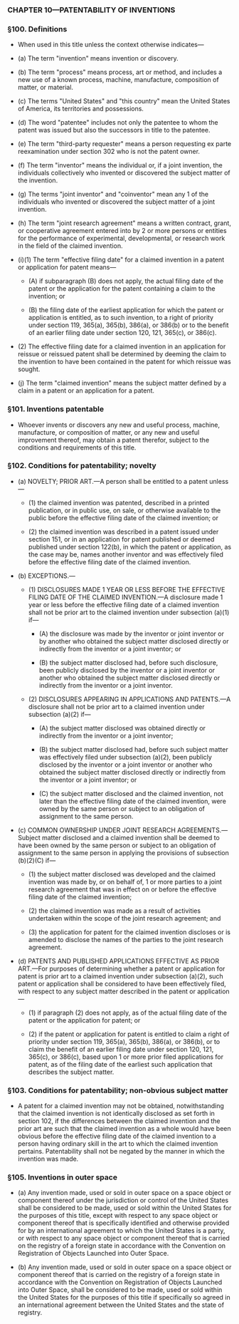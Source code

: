 ### **CHAPTER 10—PATENTABILITY OF INVENTIONS**

### §100. Definitions
* When used in this title unless the context otherwise indicates—

* (a) The term "invention" means invention or discovery.

* (b) The term "process" means process, art or method, and includes a new use of a known process, machine, manufacture, composition of matter, or material.

* (c) The terms "United States" and "this country" mean the United States of America, its territories and possessions.

* (d) The word "patentee" includes not only the patentee to whom the patent was issued but also the successors in title to the patentee.

* (e) The term "third-party requester" means a person requesting ex parte reexamination under section 302 who is not the patent owner.

* (f) The term "inventor" means the individual or, if a joint invention, the individuals collectively who invented or discovered the subject matter of the invention.

* (g) The terms "joint inventor" and "coinventor" mean any 1 of the individuals who invented or discovered the subject matter of a joint invention.

* (h) The term "joint research agreement" means a written contract, grant, or cooperative agreement entered into by 2 or more persons or entities for the performance of experimental, developmental, or research work in the field of the claimed invention.

* (i)(1) The term "effective filing date" for a claimed invention in a patent or application for patent means—

  * (A) if subparagraph (B) does not apply, the actual filing date of the patent or the application for the patent containing a claim to the invention; or

  * (B) the filing date of the earliest application for which the patent or application is entitled, as to such invention, to a right of priority under section 119, 365(a), 365(b), 386(a), or 386(b) or to the benefit of an earlier filing date under section 120, 121, 365(c), or 386(c).


* (2) The effective filing date for a claimed invention in an application for reissue or reissued patent shall be determined by deeming the claim to the invention to have been contained in the patent for which reissue was sought.

* (j) The term "claimed invention" means the subject matter defined by a claim in a patent or an application for a patent.

### §101. Inventions patentable
* Whoever invents or discovers any new and useful process, machine, manufacture, or composition of matter, or any new and useful improvement thereof, may obtain a patent therefor, subject to the conditions and requirements of this title.

### §102. Conditions for patentability; novelty
* (a) NOVELTY; PRIOR ART.—A person shall be entitled to a patent unless—

  * (1) the claimed invention was patented, described in a printed publication, or in public use, on sale, or otherwise available to the public before the effective filing date of the claimed invention; or

  * (2) the claimed invention was described in a patent issued under section 151, or in an application for patent published or deemed published under section 122(b), in which the patent or application, as the case may be, names another inventor and was effectively filed before the effective filing date of the claimed invention.


* (b) EXCEPTIONS.—

  * (1) DISCLOSURES MADE 1 YEAR OR LESS BEFORE THE EFFECTIVE FILING DATE OF THE CLAIMED INVENTION.—A disclosure made 1 year or less before the effective filing date of a claimed invention shall not be prior art to the claimed invention under subsection (a)(1) if—

    * (A) the disclosure was made by the inventor or joint inventor or by another who obtained the subject matter disclosed directly or indirectly from the inventor or a joint inventor; or

    * (B) the subject matter disclosed had, before such disclosure, been publicly disclosed by the inventor or a joint inventor or another who obtained the subject matter disclosed directly or indirectly from the inventor or a joint inventor.


  * (2) DISCLOSURES APPEARING IN APPLICATIONS AND PATENTS.—A disclosure shall not be prior art to a claimed invention under subsection (a)(2) if—

    * (A) the subject matter disclosed was obtained directly or indirectly from the inventor or a joint inventor;

    * (B) the subject matter disclosed had, before such subject matter was effectively filed under subsection (a)(2), been publicly disclosed by the inventor or a joint inventor or another who obtained the subject matter disclosed directly or indirectly from the inventor or a joint inventor; or

    * (C) the subject matter disclosed and the claimed invention, not later than the effective filing date of the claimed invention, were owned by the same person or subject to an obligation of assignment to the same person.


* (c) COMMON OWNERSHIP UNDER JOINT RESEARCH AGREEMENTS.—Subject matter disclosed and a claimed invention shall be deemed to have been owned by the same person or subject to an obligation of assignment to the same person in applying the provisions of subsection (b)(2)(C) if—

  * (1) the subject matter disclosed was developed and the claimed invention was made by, or on behalf of, 1 or more parties to a joint research agreement that was in effect on or before the effective filing date of the claimed invention;

  * (2) the claimed invention was made as a result of activities undertaken within the scope of the joint research agreement; and

  * (3) the application for patent for the claimed invention discloses or is amended to disclose the names of the parties to the joint research agreement.


* (d) PATENTS AND PUBLISHED APPLICATIONS EFFECTIVE AS PRIOR ART.—For purposes of determining whether a patent or application for patent is prior art to a claimed invention under subsection (a)(2), such patent or application shall be considered to have been effectively filed, with respect to any subject matter described in the patent or application—

  * (1) if paragraph (2) does not apply, as of the actual filing date of the patent or the application for patent; or

  * (2) if the patent or application for patent is entitled to claim a right of priority under section 119, 365(a), 365(b), 386(a), or 386(b), or to claim the benefit of an earlier filing date under section 120, 121, 365(c), or 386(c), based upon 1 or more prior filed applications for patent, as of the filing date of the earliest such application that describes the subject matter.

### §103. Conditions for patentability; non-obvious subject matter
* A patent for a claimed invention may not be obtained, notwithstanding that the claimed invention is not identically disclosed as set forth in section 102, if the differences between the claimed invention and the prior art are such that the claimed invention as a whole would have been obvious before the effective filing date of the claimed invention to a person having ordinary skill in the art to which the claimed invention pertains. Patentability shall not be negated by the manner in which the invention was made.

### §105. Inventions in outer space
* (a) Any invention made, used or sold in outer space on a space object or component thereof under the jurisdiction or control of the United States shall be considered to be made, used or sold within the United States for the purposes of this title, except with respect to any space object or component thereof that is specifically identified and otherwise provided for by an international agreement to which the United States is a party, or with respect to any space object or component thereof that is carried on the registry of a foreign state in accordance with the Convention on Registration of Objects Launched into Outer Space.

* (b) Any invention made, used or sold in outer space on a space object or component thereof that is carried on the registry of a foreign state in accordance with the Convention on Registration of Objects Launched into Outer Space, shall be considered to be made, used or sold within the United States for the purposes of this title if specifically so agreed in an international agreement between the United States and the state of registry.